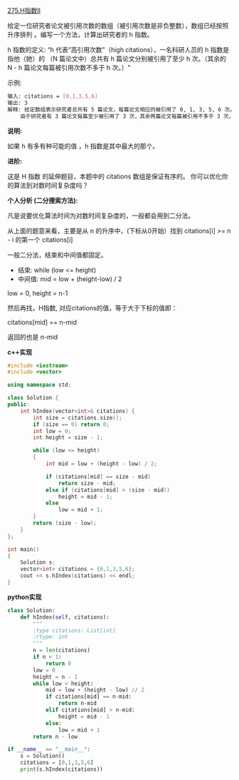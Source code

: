 [275.H指数II](https://leetcode-cn.com/problems/h-index-ii/)

给定一位研究者论文被引用次数的数组（被引用次数是非负整数），数组已经按照 升序排列 。编写一个方法，计算出研究者的 h 指数。

h 指数的定义: “h 代表“高引用次数”（high citations），一名科研人员的 h 指数是指他（她）的 （N 篇论文中）总共有 h 篇论文分别被引用了至少 h 次。（其余的 N - h 篇论文每篇被引用次数不多于 h 次。）"

示例:

```bash
输入: citations = [0,1,3,5,6]
输出: 3
解释: 给定数组表示研究者总共有 5 篇论文，每篇论文相应的被引用了 0, 1, 3, 5, 6 次。
    由于研究者有 3 篇论文每篇至少被引用了 3 次，其余两篇论文每篇被引用不多于 3 次，所以她的 h 指数是 3。
```



**说明:**

如果 h 有多有种可能的值 ，h 指数是其中最大的那个。 

**进阶:**

这是 H 指数 的延伸题目，本题中的 citations 数组是保证有序的。
你可以优化你的算法到对数时间复杂度吗？

**个人分析 (二分搜索方法):**

凡是说要优化算法时间为对数时间复杂度的，一般都会用到二分法。

从上面的题意来看，主要是从 n 的升序中，(下标从0开始）找到 citations[i] >= n - i 的第一个 citations[i]

一般二分法，结束和中间值都固定。 

- 结束: while (low <= height)
- 中间值: mid = low + (height-low) / 2

low = 0, height = n-1

然后再找，H指数, 对应citations的值，等于大于下标的值即：

citations[mid] == n-mid

返回的也是 n-mid

**c++实现**

```c++
#include <iostream>
#include <vector>

using namespace std;

class Solution {
public:
    int hIndex(vector<int>& citations) {
        int size = citations.size();
        if (size == 0) return 0;
        int low = 0;
        int height = size - 1;

        while (low <= height)
        {
            int mid = low + (height - low) / 2;

            if (citations[mid] == size - mid)
                return size - mid;
            else if (citations[mid] > (size - mid))
                height = mid - 1;
            else
                low = mid + 1;
        }
        return (size - low);
    }
};

int main()
{
    Solution s;
    vector<int> citations = {0,1,3,5,6};
    cout << s.hIndex(citations) << endl;
}
```

**python实现**

```python
class Solution:
    def hIndex(self, citations):
        """
        :type citations: List[int]
        :rtype: int
        """
        n = len(citations)
        if n < 1:
            return 0
        low = 0
        height = n - 1
        while low < height:
            mid = low + (height - low) // 2
            if citations[mid] == n-mid:
                return n-mid
            elif citations[mid] > n-mid:
                height = mid - 1
            else:
                low = mid + 1
        return n - low

if __name__ == "__main__":
    s = Solution()
    citations = [0,1,3,5,6]
    print(s.hIndex(citations))
```



